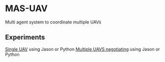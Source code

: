 # MAS-UAV
Multi agent system to coordinate multiple UAVs

## Experiments
[Single UAV](https://github.com/Rezenders/MAS-UAV/tree/master/singleUAV) using Jason or Python
[Multiple UAVS negotiating](https://github.com/Rezenders/MAS-UAV/tree/master/rescueCoord) using Jason or Python

